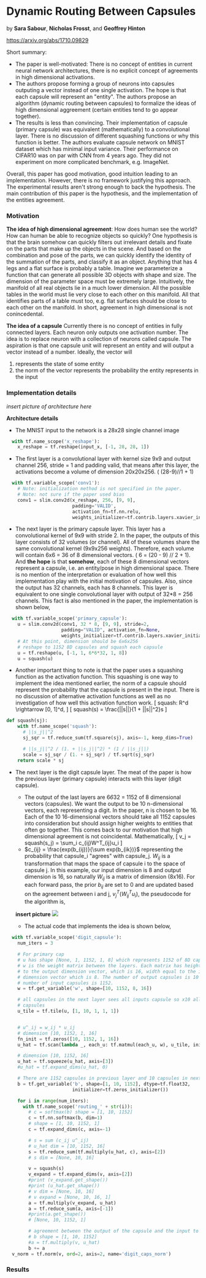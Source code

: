 # Dynamic Routing Between Capsules

by **Sara Sabour**, **Nicholas Frosst**, and **Geoffrey Hinton**

https://arxiv.org/abs/1710.09829

Short summary:
- The paper is well-motivated: There is no concept of entities in current neural network architectures, there is no explicit concept of agreements in high dimensional activations.
- The authors propose forming a group of neurons into capsules outputing a vector instead of one single activation. The hope is that each capsule will represent an "entity". The authors propose an algorithm (dynamic routing between capsules) to formalize the ideas of high dimensional aggreement (certain entities tend to go appear together).
- The results is less than convincing. Their implementation of capsule (primary capsule) was equivalent (mathematically) to a convolutional layer. There is no discussion of different squashing functions or why this function is better. The authors evaluate capsule network on MNIST dataset which has minimal input variance. Their performance on CIFAR10 was on par with CNN from 4 years ago. They did not experiment on more complicated benchmark, e.g. ImageNet.

Overall, this paper has good motivation, good intuition leading to an implementation. However, there is no framework justifying this approach. The experimental results aren't strong enough to back the hypothesis. The main contribution of this paper is the hypothesis, and the implementation of the entities agreement.


### Motivation

**The idea of high dimensional agreement**:
How does human see the world? How can human be able to recognize objects so quickly? One hypothesis is that the brain somehow can quickly filters out irrelevant details and fixate on the parts that make up the objects in the scene. And based on the combination and pose of the parts, we can quickly identify the identity of the summation of the parts, and classify it as an object. Anything that has 4 legs and a flat surface is probably a table. Imagine we parameterize a function that can generate all possible 3D objects with shape and size. The dimension of the parameter space must be extremely large. Intuitively, the manifold of all real objects lie in a much lower dimension. All the possible tables in the world must lie very close to each other on this manifold. All that identifies parts of a table must too, e.g. flat surfaces should be close to each other on the manifold. In short, agreement in high dimensional is not conincedental.

**The idea of a capsule**
Currently there is no concept of entities in fully connected layers. Each neuron only outputs one activation number. The idea is to replace neuron with a collection of neurons called capsule. The aspiration is that one capsule unit will represent an entity and will output a vector instead of a number. Ideally, the vector will

1) represents the state of some entity
2) the norm of the vector represents the probability the entity represents in the input


### Implementation details

*insert picture of architecture here*

**Architecture details**

- The MNIST input to the network is a 28x28 single channel image
```python
  with tf.name_scope('x_reshape'):
    x_reshape = tf.reshape(input_x, [-1, 28, 28, 1])
```

- The first layer is a convolutional layer with kernel size 9x9 and output channel 256, stride = 1 and padding valid, that means after this layer, the activations become a volume of dimension 20x20x256. ( (28-9)//1 + 1)
```python
  with tf.variable_scope('conv1'):
    # Note: initialization method is not specified in the paper.
    # Note: not sure if the paper used bias
    conv1 = slim.conv2d(x_reshape, 256, [9, 9],
                        padding='VALID',
                        activation_fn=tf.nn.relu,
                        weights_initializer=tf.contrib.layers.xavier_initializer())
```

- The next layer is the primary capsule layer. This layer has a convolutional kernel of 9x9 with stride 2. In the paper, the outputs of this layer consists of 32 volumes (or channel). All of these volumes share the same convolutional kernel (9x9x256 weights). Therefore, each volume will contain 6x6 = 36 of 8 dimensional vectors. ( 6 = (20 - 9) // 2 + 1). And **the hope** is that **somehow**, each of these 8 dimensional vectors represent a capsule, i.e. an entity/pose in high dimensional space. There is no mention of the interpretation or evaluation of how well this implementation play with the initial motivation of capsules. Also, since the output has 32 channels, each has 8 channels. This layer is equivalent to one single convolutional layer with output of 32*8 = 256 channels. This fact is also mentioned in the paper, the implementation is shown below,
```python
  with tf.variable_scope('primary_capsule'):
    u = slim.conv2d(conv1, 32 * 8, [9, 9], stride=2,
                    padding="VALID", activation_fn=None,
                    weights_initializer=tf.contrib.layers.xavier_initializer())
    # At this point, dimension should be 6x6x256
    # reshape to 1152 8D capsules and squash each capsule
    u = tf.reshape(u, [-1, 1, 6*6*32, 1, 8])
    u = squash(u)
```
- Another important thing to note is that the paper uses a squashing function as the activation function. This squashing is one way to implement the idea mentioned earlier, the norm of a capsule should represent the probability that the capsule is present in the input. There is no discussion of alternative activation functions as well as no investigation of how well this activation function work.
\[
squash: R^d \rightarrow [0, 1]^d,
\]
\[
squash(s) = \frac{||s||}{1 + ||s||^2}s
\]
```python
def squash(sj):
    with tf.name_scope('squash'):
      # ||s_j||^2
      sj_sqr = tf.reduce_sum(tf.square(sj), axis=-1, keep_dims=True)

      # ||s_j||^2 / (1. + ||s_j||^2) * (1 / ||s_j||)
      scale = sj_sqr / (1. + sj_sqr) / tf.sqrt(sj_sqr)
    return scale * sj
```
- The next layer is the digit capsule layer. The meat of the paper is how the previous layer (primary capsule) interacts with this layer (digit capsule).
  - The output of the last layers are 6*6*32 = 1152 of 8 dimensional vectors (capsules). We want the output to be 10 n-dimensional vectors, each representing a digit. In the paper, n is chosen to be 16. Each of the 10 16-dimensional vectors should take all 1152 capsules into consideration but should assign higher weights to entities that often go together. This comes back to our motivation that high dimensional agreement is not coincidental. Mathematically,
  \[
  v_j = squash(s_j) = \sum_i c_{ij}W^T_{ij}u_i
  \]
  - $c_{ij} = \frac{exp(b_{ij})}{\sum exp(b_{ik})}$ representing the probability that capsule_i "agrees" with capsule_j. $W_{ij}$ is a transformation that maps the space of capsule i to the space of capsule j. In this example, our input dimension is 8 and output dimension is 16, so naturally $W_{ij}$ is a matrix of dimension (8x16). For each forward pass, the prior $b_{ij}$ are set to 0 and are updated based on the agreement between i and j, $v^T_j(W^T_{ij}u_i)$, the pseudocode for the algorithm is,

  **insert picture**
![](CAT-assets/README-684b45a8.jpg)
  - The actual code that implements the idea is shown below,

```python
  with tf.variable_scope('digit_capsule'):
    num_iters = 3

    # For primary cap
    # u has shape [None, 1, 1152, 1, 8] which represents 1152 of 8D capsules
    # w is the weight matrix between the layers. Each matrix has height equal
    # to the output dimension vector, which is 16, width equal to the input
    # dimension vector which is 8. The number of output capsules is 10 and the
    # number of input capsules is 1152.
    w = tf.get_variable('w', shape=[10, 1152, 8, 16])

    # all capsules in the next layer sees all inputs capsule so x10 all input
    # capsules
    u_tile = tf.tile(u, [1, 10, 1, 1, 1])


    # u^_ij = w_ij * u_ij
    # dimension [10, 1152, 1, 16]
    fn_init = tf.zeros([10, 1152, 1, 16])
    u_hat = tf.scan(lambda _, each_u: tf.matmul(each_u, w), u_tile, initializer=fn_init)

    # dimension [10, 1152, 16]
    u_hat = tf.squeeze(u_hat, axis=[3])
    #u_hat = tf.expand_dims(u_hat, 0)

    # There are 1152 capsules in previous layer and 10 capsules in next layer
    b = tf.get_variable('b', shape=[1, 10, 1152], dtype=tf.float32,
                        initializer=tf.zeros_initializer())

    for i in range(num_iters):
      with tf.name_scope('routing_' + str(i)):
        # c = softmax(b) shape = [1, 10, 1152]
        c = tf.nn.softmax(b, dim=1)
        # shape = [1, 10, 1152, 1]
        c = tf.expand_dims(c, axis=-1)

        # s = sum (c_ij u^_ij)
        # u_hat dim = [10, 1152, 16]
        s = tf.reduce_sum(tf.multiply(u_hat, c), axis=[2])
        # s dim = [None, 10, 16]

        v = squash(s)
        v_expand = tf.expand_dims(v, axis=[2])
        #print (v_expand.get_shape())
        #print (u_hat.get_shape())
        # v dim = [None, 10, 16]
        # v expand = [None, 10, 16, 1]
        a = tf.multiply(v_expand, u_hat)
        a = tf.reduce_sum(a, axis=[-1])
        #print(a.get_shape())
        # [None, 10, 1152, 1]

        # agreement between the output of the capsule and the input to the capsule
        # b shape = [1, 10, 1152]
        #a = tf.multiply(v, u_hat)
        b += a
  v_norm = tf.norm(v, ord=2, axis=2, name='digit_caps_norm')
```


### Results
